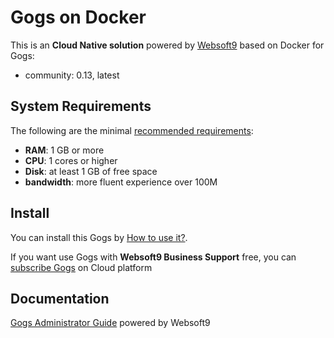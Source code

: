 # Gogs on Docker  

This is an **Cloud Native solution** powered by [Websoft9](https://www.websoft9.com) based on Docker for Gogs:

 - community:  0.13, latest


## System Requirements

The following are the minimal [recommended requirements](https://github.com/gogs/gogs):

* **RAM**: 1 GB or more
* **CPU**: 1 cores or higher
* **Disk**: at least 1 GB of free space
* **bandwidth**: more fluent experience over 100M  

## Install

You can install this Gogs by [How to use it?](https://github.com/Websoft9/docker-library#how-to-use-it).   

If you want use Gogs with **Websoft9 Business Support** free, you can [subscribe Gogs](https://www.websoft9.com/apps) on Cloud platform

## Documentation

[Gogs Administrator Guide](https://support.websoft9.com/docs/gogs) powered by Websoft9